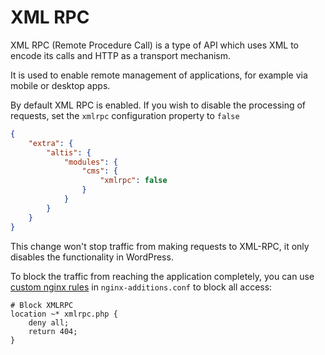 # XML RPC

XML RPC (Remote Procedure Call) is a type of API which uses XML to encode its calls and HTTP as a transport mechanism.

It is used to enable remote management of applications, for example via mobile or desktop apps.

By default XML RPC is enabled. If you wish to disable the processing of requests, set the `xmlrpc` configuration property to `false`

```json
{
	"extra": {
		"altis": {
			"modules": {
				"cms": {
					"xmlrpc": false
				}
			}
		}
	}
}
```

This change won't stop traffic from making requests to XML-RPC, it only disables the functionality in WordPress.

To block the traffic from reaching the application completely, you can use [custom nginx rules](docs://cloud/nginx-configuration/) in `nginx-additions.conf` to block all access:

```
# Block XMLRPC
location ~* xmlrpc.php {
    deny all;
    return 404;
}
```
